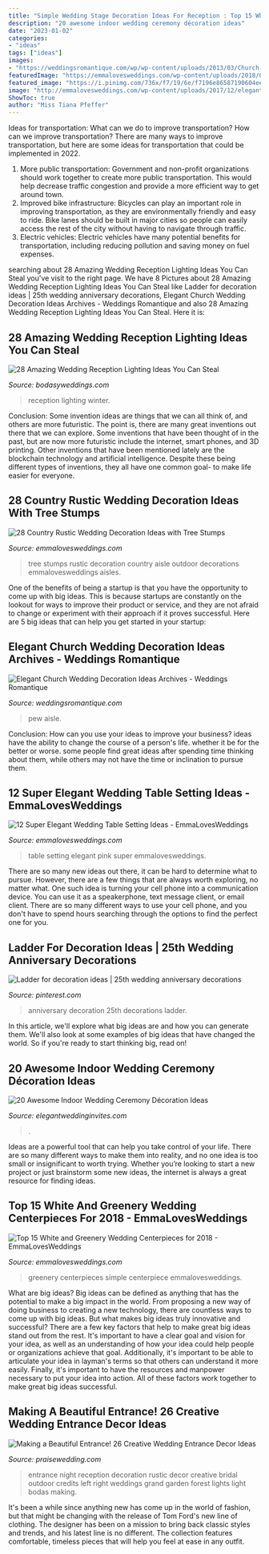 ```yaml
---
title: "Simple Wedding Stage Decoration Ideas For Reception : Top 15 White And Greenery Wedding Centerpieces For 2018"
description: "20 awesome indoor wedding ceremony décoration ideas"
date: "2023-01-02"
categories:
- "ideas"
tags: ["ideas"]
images:
- "https://weddingsromantique.com/wp/wp-content/uploads/2013/03/Church-aisle-decorations-ideas_Hydrengeas-pew-flowers.jpg"
featuredImage: "https://emmalovesweddings.com/wp-content/uploads/2018/02/simple-chic-greenery-wedding-centerpiece-ideas-with-wooden-box.jpg"
featured_image: "https://i.pinimg.com/736x/f7/19/6e/f7196e86587190604eeb2f94ab0cb821.jpg"
image: "http://emmalovesweddings.com/wp-content/uploads/2017/12/elegant-pink-wedding-table-setting-ideas.jpg"
ShowToc: true
author: "Miss Tiana Pfeffer"
---
```



Ideas for transportation: What can we do to improve transportation?
How can we improve transportation? 
There are many ways to improve transportation, but here are some ideas for transportation that could be implemented in 2022.

1. More public transportation: Government and non-profit organizations should work together to create more public transportation. This would help decrease traffic congestion and provide a more efficient way to get around town.
2. Improved bike infrastructure: Bicycles can play an important role in improving transportation, as they are environmentally friendly and easy to ride. Bike lanes should be built in major cities so people can easily access the rest of the city without having to navigate through traffic. 
3. Electric vehicles: Electric vehicles have many potential benefits for transportation, including reducing pollution and saving money on fuel expenses.

	

		
searching about 28 Amazing Wedding Reception Lighting Ideas You Can Steal you've visit to the right page. We have 8 Pictures about 28 Amazing Wedding Reception Lighting Ideas You Can Steal like Ladder for decoration ideas | 25th wedding anniversary decorations, Elegant Church Wedding Decoration Ideas Archives - Weddings Romantique and also 28 Amazing Wedding Reception Lighting Ideas You Can Steal. Here it is:
		
    
## 28 Amazing Wedding Reception Lighting Ideas You Can Steal

<img loading=lazy src="https://bodasyweddings.com/wp-content/uploads/2018/01/winter-wedding.jpg" onerror="this.onerror=null;this.src='https://tse2.mm.bing.net/th?id=OIP.gEcxy8HueJXJGArJg2icjwHaLH&amp;pid=15.1';" alt="28 Amazing Wedding Reception Lighting Ideas You Can Steal">

_Source: bodasyweddings.com_

>reception lighting winter. 

	

Conclusion: Some invention ideas are things that we can all think of, and others are more futuristic. The point is, there are many great inventions out there that we can explore.
Some inventions that have been thought of in the past, but are now more futuristic include the internet, smart phones, and 3D printing. Other inventions that have been mentioned lately are the blockchain technology and artificial intelligence. Despite these being different types of inventions, they all have one common goal- to make life easier for everyone.

    
## 28 Country Rustic Wedding Decoration Ideas With Tree Stumps

<img loading=lazy src="http://emmalovesweddings.com/wp-content/uploads/2018/03/outdoor-wedding-aisle-decorations-with-tree-stumps.jpg" onerror="this.onerror=null;this.src='https://tse3.mm.bing.net/th?id=OIP.GiTarnES88PxpiGW7Vkl8wHaLI&amp;pid=15.1';" alt="28 Country Rustic Wedding Decoration Ideas with Tree Stumps">

_Source: emmalovesweddings.com_

>tree stumps rustic decoration country aisle outdoor decorations emmalovesweddings aisles. 

	

One of the benefits of being a startup is that you have the opportunity to come up with big ideas. This is because startups are constantly on the lookout for ways to improve their product or service, and they are not afraid to change or experiment with their approach if it proves successful. Here are 5 big ideas that can help you get started in your startup: 

    
## Elegant Church Wedding Decoration Ideas Archives - Weddings Romantique

<img loading=lazy src="https://weddingsromantique.com/wp/wp-content/uploads/2013/03/Church-aisle-decorations-ideas_Hydrengeas-pew-flowers.jpg" onerror="this.onerror=null;this.src='https://tse3.mm.bing.net/th?id=OIP.GLKDk2TmjBd0mPA8kMhkSAHaKK&amp;pid=15.1';" alt="Elegant Church Wedding Decoration Ideas Archives - Weddings Romantique">

_Source: weddingsromantique.com_

>pew aisle. 

	

Conclusion: How can you use your ideas to improve your business?
ideas have the ability to change the course of a person's life. whether it be for the better or worse. some people find great ideas after spending time thinking about them, while others may not have the time or inclination to pursue them.

    
## 12 Super Elegant Wedding Table Setting Ideas - EmmaLovesWeddings

<img loading=lazy src="http://emmalovesweddings.com/wp-content/uploads/2017/12/elegant-pink-wedding-table-setting-ideas.jpg" onerror="this.onerror=null;this.src='https://tse4.mm.bing.net/th?id=OIP.vuq1qJMAyd_Tll0FT6oahAHaP0&amp;pid=15.1';" alt="12 Super Elegant Wedding Table Setting Ideas - EmmaLovesWeddings">

_Source: emmalovesweddings.com_

>table setting elegant pink super emmalovesweddings. 

	

There are so many new ideas out there, it can be hard to determine what to pursue. However, there are a few things that are always worth exploring, no matter what. One such idea is turning your cell phone into a communication device. You can use it as a speakerphone, text message client, or email client. There are so many different ways to use your cell phone, and you don't have to spend hours searching through the options to find the perfect one for you.

    
## Ladder For Decoration Ideas | 25th Wedding Anniversary Decorations

<img loading=lazy src="https://i.pinimg.com/736x/f7/19/6e/f7196e86587190604eeb2f94ab0cb821.jpg" onerror="this.onerror=null;this.src='https://tse2.mm.bing.net/th?id=OIP.0rSFb17SzPFV_nW3MW07vAHaLH&amp;pid=15.1';" alt="Ladder for decoration ideas | 25th wedding anniversary decorations">

_Source: pinterest.com_

>anniversary decoration 25th decorations ladder. 

	

In this article, we'll explore what big ideas are and how you can generate them. We'll also look at some examples of big ideas that have changed the world. So if you're ready to start thinking big, read on!

    
## 20 Awesome Indoor Wedding Ceremony Décoration Ideas

<img loading=lazy src="https://www.elegantweddinginvites.com/wedding-blog/wp-content/uploads/2015/12/romantic-indoor-barn-wedding-ceremonies-with-lights1.jpg" onerror="this.onerror=null;this.src='https://tse4.mm.bing.net/th?id=OIP.1ulZ1fpR-OrxSx3O1NqJlwHaLI&amp;pid=15.1';" alt="20 Awesome Indoor Wedding Ceremony Décoration Ideas">

_Source: elegantweddinginvites.com_

>. 

	

Ideas are a powerful tool that can help you take control of your life. There are so many different ways to make them into reality, and no one idea is too small or insignificant to worth trying. Whether you’re looking to start a new project or just brainstorm some new ideas, the internet is always a great resource for finding ideas.

    
## Top 15 White And Greenery Wedding Centerpieces For 2018 - EmmaLovesWeddings

<img loading=lazy src="https://emmalovesweddings.com/wp-content/uploads/2018/02/simple-chic-greenery-wedding-centerpiece-ideas-with-wooden-box.jpg" onerror="this.onerror=null;this.src='https://tse4.mm.bing.net/th?id=OIP.DMB9sibirMa9XCXLeq-KtAHaLH&amp;pid=15.1';" alt="Top 15 White and Greenery Wedding Centerpieces for 2018 - EmmaLovesWeddings">

_Source: emmalovesweddings.com_

>greenery centerpieces simple centerpiece emmalovesweddings. 

	

What are big ideas?
Big ideas can be defined as anything that has the potential to make a big impact in the world. From proposing a new way of doing business to creating a new technology, there are countless ways to come up with big ideas. But what makes big ideas truly innovative and successful? There are a few key factors that help to make great big ideas stand out from the rest. 
It's important to have a clear goal and vision for your idea, as well as an understanding of how your idea could help people or organizations achieve that goal. Additionally, it's important to be able to articulate your idea in layman's terms so that others can understand it more easily. Finally, it's important to have the resources and manpower necessary to put your idea into action. All of these factors work together to make great big ideas successful.

    
## Making A Beautiful Entrance! 26 Creative Wedding Entrance Decor Ideas

<img loading=lazy src="http://www.praisewedding.com/wp-content/uploads/2015/02/entrance03-nightreception.jpg" onerror="this.onerror=null;this.src='https://tse2.mm.bing.net/th?id=OIP.MawpLwAEnnF01fHfnHAKSgHaQG&amp;pid=15.1';" alt="Making a Beautiful Entrance! 26 Creative Wedding Entrance Decor Ideas">

_Source: praisewedding.com_

>entrance night reception decoration rustic decor creative bridal outdoor credits left right weddings grand garden forest lights light bodas making. 

	

It's been a while since anything new has come up in the world of fashion, but that might be changing with the release of Tom Ford's new line of clothing. The designer has been on a mission to bring back classic styles and trends, and his latest line is no different. The collection features comfortable, timeless pieces that will help you feel at ease in any outfit.

